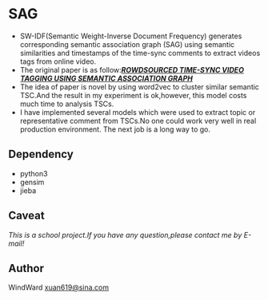 # SAG
* SW-IDF(Semantic Weight-Inverse Document Frequency) generates corresponding semantic association graph (SAG) using semantic similarities and timestamps of the time-sync comments to extract videos tags from online video.
* The original paper is as follow:[***ROWDSOURCED TIME-SYNC VIDEO TAGGING USING SEMANTIC ASSOCIATION GRAPH***](http://csc.sjtu.edu.cn/doc/2017-3.pdf)
* The idea of paper is novel by using word2vec to cluster similar semantic TSC.And the result in my experiment is ok,however, this model costs much time to analysis TSCs.
* I have implemented several models which were used to extract topic or representative comment from TSCs.No one could work very well in real production environment. The next job is a long way to go.
## Dependency
* python3
* gensim
* jieba

## Caveat
*This is a school project.If you have any question,please contact me by E-mail!*

## Author
WindWard <xuan619@sina.com>



